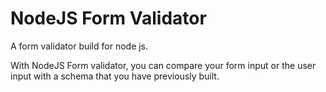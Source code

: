 # NodeJS Form Validator
A form validator build for node js.

With NodeJS Form validator, you can compare your form input or the user input with a schema that you have previously built.
